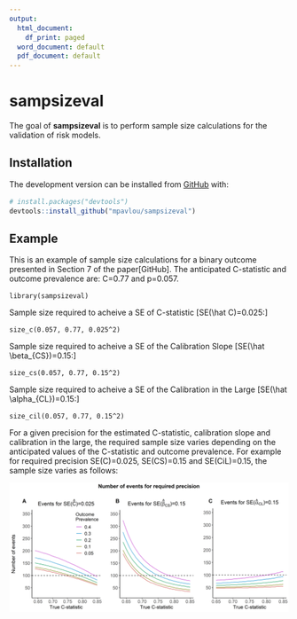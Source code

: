 ```yaml
---
output:
  html_document:
    df_print: paged
  word_document: default
  pdf_document: default
---
```


<!-- README.md is generated from README.Rmd. Please edit that file -->

# sampsizeval

<!-- badges: start -->
<!-- badges: end -->

The goal of **sampsizeval** is to perform sample size calculations for the
validation of risk models.

## Installation

<!-- You can install the released version of sampsizeval from [CRAN](https://CRAN.R-project.org) with: -->

<!-- ``` r -->
<!-- install.packages("sampsizeval") -->
<!-- ``` -->

The development version can be installed from [GitHub](https://github.com/mpavlou) with:

``` r
# install.packages("devtools")
devtools::install_github("mpavlou/sampsizeval")
```
## Example

This is an example of sample size calculations for a binary outcome presented in Section 7 of the paper[GitHub]. The anticipated C-statistic and outcome prevalence are: C=0.77 and p=0.057. 
```{r example}
library(sampsizeval)
```

Sample size required to acheive a SE of C-statistic \[SE(\hat C)=0.025:\]
```{r}
size_c(0.057, 0.77, 0.025^2)
```

Sample size required to acheive a SE of the Calibration Slope \[SE(\hat \beta_{CS})=0.15:\]

```{r}
size_cs(0.057, 0.77, 0.15^2)
```

Sample size required to acheive a SE of the Calibration in the Large \[SE(\hat \alpha_{CL})=0.15:\]

```{r}
size_cil(0.057, 0.77, 0.15^2)
```


For a given precision for the estimated C-statistic, calibration slope and calibration in the large, the required sample size varies depending on the anticipated values of the  C-statistic and outcome prevalence. For example for required precision SE(C)=0.025, SE(CS)=0.15 and SE(CiL)=0.15, the sample size varies as follows:


![](images/Figure_2_events.png)

<!-- ```{r pressure, echo = FALSE}-->
<!-- #plot(pressure)-->
<!-- #```-->

